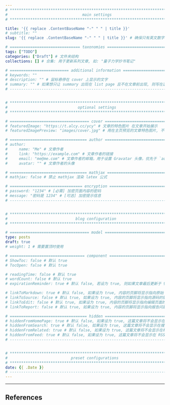 ```yaml
---
# **************************************************************************** #
#                                 main settings                                #
# **************************************************************************** #

title: '{{ replace .ContentBaseName "-" " " | title }}'
# subtitle: ""
slug: '{{ replace .ContentBaseName "-" " " | title }}' # 确保只有英文数字和空格

# =============================== taxonomies ================================= #
tags: ["TODO"]
categories: ["Draft"] # 文件夹结构
collections: [] # 合集: 用于更新系列文章, 如: "量子力学抄书笔记"

# ========================== additional information ========================== #
# keywords: ""
# description: "" # 鼠标悬停在 cover 上显示的文字
# summary: "" # 如果想只让 summary 出现在 list page 且不在文章前出现, 则写在这里 且 删掉正文前的 more 注释, 否则写在下面的正文前.
# ---------------------------------------------------------------------------- #


# **************************************************************************** #
#                               optional settings                              #
# **************************************************************************** #

# =================================== cover ================================== #
# featuredImage: "https://t.alcy.cc/ycy" # 文章的特色图片 在文章开始展示
# featuredImagePreview: "images/cover.jpg" # 用在主页预览的文章特色图片, 不设置则默认和 featuredImage 相同

# ================================== author ================================== #
# author:
#     name: "Me" # 文章作者
#     link: "https://example.com" # 文章作者的链接
#     email: "me@me.com" # 文章作者的邮箱，用于设置 Gravatar 头像，优先于 `author.avatar`
#     avatar: "" # 文章作者的头像

# ================================== mathjax ================================= #
# mathjax: false # 禁止 mathjax 渲染 latex 公式

# ================================ encryption ================================ #
# password: "1234" # [必需] 加密页面内容的密码
# message: "密码是 1234" # [可选] 加密提示信息
# ---------------------------------------------------------------------------- #


# **************************************************************************** #
#                              blog configuration                              #
# **************************************************************************** #

# =================================== model ================================== #
type: posts
draft: true
# weight: 1 # 需要置顶时使用

# ================================= component ================================ #
# ShowToc: false # 默认 true
# TocOpen: false # 默认 true

# readingTime: false # 默认 true
# wordCount: false # 默认 true
# expirationReminder: true # 默认 false, 若设为 true, 则如果文章最后更新于 90 天之前, 显示提醒; 如果文章最后更新于 180 之前, 显示警告.

# linkToMarkdown: true # 默认 false, 如果设为 true, 内容的页脚将显示指向原始 Markdown 文件的链接
# linkToSource: false # 默认 true, 如果设为 true, 内容的页脚将显示指向源码的链接
# linkToEdit: false # 默认 true, 如果设为 true, 内容的页脚将显示指向编辑页面的链接
# linkToReport: false # 默认 true, 如果设为 true, 内容的页脚将显示指向报告问题的链接

# ================================== hidden ================================== #
# hiddenFromHomePage: true # 默认 false, 如果设为 true, 这篇文章将不会显示在主页上
# hiddenFromSearch: true # 默认 false, 如果设为 true, 这篇文章将不会显示在搜索结果中
# hiddenFromRelated: true # 默认 false, 如果设为 true, 这篇文章将不会显示在相关文章中
# hiddenFromFeed: true # 默认 false, 如果设为 true, 这篇文章将不会显示在 RSS、ATOM 和 JSON Feed 中
# ---------------------------------------------------------------------------- #


# **************************************************************************** #
#                            ​preset configurations                             #
# **************************************************************************** #
date: {{ .Date }}
# ---------------------------------------------------------------------------- #
---
```

<!-- ============================ begin summary ============================ -->
<!-- If nothing is written here, only the title and author will appear on the listing page. -->



<!-- ============================= end summary ============================= -->
<!-- more -->
<!-- --- -->
<!-- =========================== begin document ============================ -->








<!-- ============================ end document ============================= -->

<!-- =========================== begin appendix ============================ -->
---
## References
